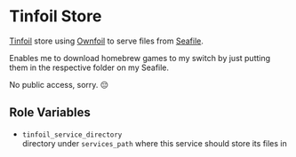 Tinfoil Store
=========

[Tinfoil](https://tinfoil.io/) store using [Ownfoil](https://github.com/a1ex4/ownfoil) to serve files from [Seafile](https://github.com/yuri-becker/seafile-mount).

Enables me to download homebrew games to my switch by just putting them in the respective folder on my Seafile.

No public access, sorry. 😔

Role Variables
--------------

- `tinfoil_service_directory`<br/>
   directory under `services_path` where this service should store its files in

